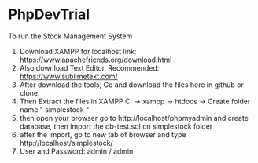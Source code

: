 # PhpDevTrial

To run the Stock Management System
1. Download XAMPP for localhost link: https://www.apachefriends.org/download.html
2. Also download Text Editor, Recommended: https://www.sublimetext.com/
3. After download the tools, Go and download the files here in github or clone.
4. Then Extract the files in XAMPP C: -> xampp -> htdocs -> Create folder name " simplestock "
5. then open your browser go to http://localhost/phpmyadmin and create database, then import the db-test.sql on simplestock folder
6. after the import, go to new tab of browser and type http://localhost/simplestock/
7. User and Password: admin / admin

